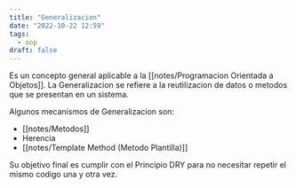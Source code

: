 ```yaml
---
title: "Generalizacion"
date: "2022-10-22 12:59"
tags: 
  - oop
draft: false
---
```

Es un concepto general aplicable a la [[notes/Programacion Orientada a Objetos]]. La Generalizacion se refiere a la reutilizacion de datos o metodos que se presentan en un sistema.

Algunos mecanismos de Generalizacion son:
- [[notes/Metodos]]
- Herencia
- [[notes/Template Method (Metodo Plantilla)]]

Su objetivo final es cumplir con el Principio DRY para no necesitar repetir el mismo codigo una y otra vez.